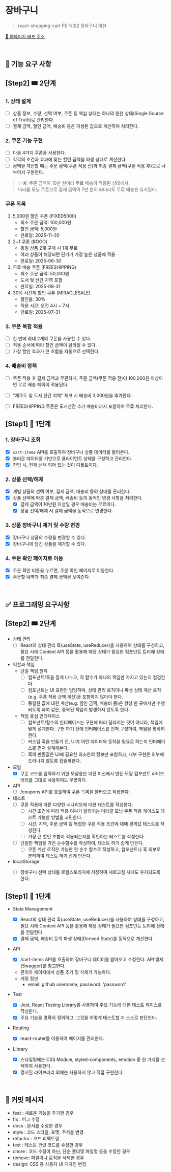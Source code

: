 # 장바구니

> react-shopping-cart
> FE 레벨2 장바구니 미션

[🔗 웹페이지 배포 주소](https://shinjungoh.github.io/react-shopping-cart/)

<br>

## 🎯 기능 요구 사항

## [Step2] 🎟️ 2단계

### 1. 상태 설계

- [ ] 상품 정보, 수량, 선택 여부, 쿠폰 등 핵심 상태는 하나의 원천 상태(Single Source of Truth)로 관리한다.
- [ ] 결제 금액, 할인 금액, 배송비 등은 파생된 값으로 계산하여 처리한다.

### 2. 쿠폰 기능 구현

- [ ] 다음 4가지 쿠폰을 사용한다.
- [ ] 각각의 조건과 효과에 맞는 할인 금액을 파생 상태로 계산한다.
- [ ] 금액을 계산할 때는 주문 금액(쿠폰 적용 전)과 최종 결제 금액(쿠폰 적용 후)으로 나누어서 구분한다.

> 💡 예: 주문 금액이 10만 원이라 무료 배송이 적용된 상태에서,   
> 미라클 모닝 쿠폰으로 결제 금액이 7만 원이 되더라도 무료 배송은 유지된다.

### 쿠폰 목록

1. 5,000원 할인 쿠폰 (FIXED5000)
    - 최소 주문 금액: 100,000원
    - 할인 금액: 5,000원
    - 만료일: 2025-11-30
2. 2+1 쿠폰 (BOGO)
    - 동일 상품 2개 구매 시 1개 무료
    - 여러 상품이 해당되면 단가가 가장 높은 상품에 적용
    - 만료일: 2025-06-30
3. 무료 배송 쿠폰 (FREESHIPPING)
    - 최소 주문 금액: 50,000원
    - 도서 및 산간 지역 포함
    - 만료일: 2025-08-31
4. 30% 시간제 할인 쿠폰 (MIRACLESALE)
    - 할인율: 30%
    - 적용 시간: 오전 4시 ~ 7시
    - 만료일: 2025-07-31


### 3. 쿠폰 복합 적용

- [ ] 한 번에 최대 2개의 쿠폰을 사용할 수 있다.
- [ ] 적용 순서에 따라 할인 금액이 달라질 수 있다.
- [ ] 가장 할인 효과가 큰 조합을 자동으로 선택한다.

### 4. 배송비 정책

- [ ] 쿠폰 적용 후 결제 금액과 무관하게, 주문 금액(쿠폰 적용 전)이 100,000원 이상이면 무료 배송 혜택이 적용된다.
- [ ] "제주도 및 도서 산간 지역" 체크 시 배송비 3,000원을 추가한다.
- [ ] FREESHIPPING 쿠폰은 도서산간 추가 배송비까지 포함하여 무료 처리한다.


## [Step1] 🎨 1단계

### 1. 장바구니 조회

- [x] `cart-items` API를 호출하여 장바구니 상품 데이터를 불러온다.
- [x] 불러온 데이터를 기반으로 클라이언트 상태를 구성하고 관리한다.
- [x] 진입 시, 전체 선택 되어 있는 것이 디폴트이다.

### 2. 상품 선택/해제

- [x] 개별 상품의 선택 여부, 결제 금액, 배송비 등의 상태를 관리한다.
- [x] 상품 선택에 따른 결제 금액, 배송비 등의 동적인 변경 사항을 처리한다.
    - [x] 결제 금액이 10만원 이상일 경우 배송비는 무료이다.
    - [x] 상품 선택/해제 시 결제 금액을 동적으로 변경한다.

### 3. 상품 장바구니 제거 및 수량 변경

- [x] 장바구니 상품의 수량을 변경할 수 있다.
- [x] 장바구니에 담긴 상품을 제거할 수 있다.

### 4. 주문 확인 페이지로 이동

- [x] 주문 확인 버튼을 누르면, 주문 확인 페이지로 이동한다.
- [x] 주문할 내역과 최종 결제 금액을 보여준다.

<br>

## ✅ 프로그래밍 요구사항

## [Step2] 🎟️ 2단계

- 상태 관리
    - [ ] React의 상태 관리 훅(useState, useReducer)을 사용하여 상태를 구성하고, 필요 시에 Context API 등을 활용해 해당 상태가 필요한 컴포넌트 트리에 상태를 전달한다.

- 역할과 책임
    - 단일 책임 원칙
        - [ ] 컴포넌트/훅을 잘게 나누고, 각 함수가 하나의 책임만 가지고 있는지 점검한다.
        - [ ] 컴포넌트는 UI 표현만 담당하며, 상태 관리 로직이나 파생 상태 계산 로직(e.g. 쿠폰 적용 금액 계산)을 포함하지 않아야 한다.
        - [ ] 동일한 값에 대한 계산(e.g. 할인 금액, 배송비 등)은 항상 한 곳에서만 수행되도록 하여 같은, 중복된 책임이 발생하지 않도록 한다.
    - 책임 중심 인터페이스
        - [ ] 컴포넌트/함수의 인터페이스는 구현에 따라 달라지는 것이 아니라, 책임에 맞게 설계한다. 구현 하기 전에 인터페이스를 먼저 구성하여, 책임을 명확히 한다.
        - [ ] 커스텀 훅을 만들기 전, UI가 어떤 데이터와 동작을 필요로 하는지 인터페이스를 먼저 설계해본다.
        - [ ] 훅의 반환값은 UI에 필요한 최소한의 정보만 포함하고, 내부 구현은 외부에 드러나지 않도록 캡슐화한다.

- 모달
    - [x] 쿠폰 코드를 입력하기 위한 모달창은 이전 미션에서 만든 모달 컴포넌트 라이브러리를 그대로 사용하여도 무방하다.

- API
    - [ ] /coupons API를 호출하여 쿠폰 목록을 불러오고 적용한다.

- 테스트
    - [ ] 쿠폰 적용에 따른 다양한 시나리오에 대한 테스트를 작성한다.
        - [ ] 시간 조건에 따라 적용 여부가 달라지는 미라클 모닝 쿠폰 적용 케이스도 테스트 가능한 방법을 고민한다.
        - [ ] 시간, 지역, 주문 금액 등 복잡한 쿠폰 적용 조건에 대해 경계값 테스트를 작성한다.
        - [ ] 가장 큰 할인 조합이 적용되는지를 확인하는 테스트를 작성한다.
    - [ ] 단일한 책임을 가진 순수함수를 작성하여, 테스트 하기 쉽게 만든다.
        - [ ] 쿠폰 계산 로직은 가능한 한 순수 함수로 작성하고, 컴포넌트나 훅 외부로 분리하여 테스트 하기 쉽게 만든다.

- localStorage
    - [ ] 장바구니 선택 상태를 로컬스토리지에 저장하여 새로고침 시에도 유지되도록 한다.


## [Step1] 🎨 1단계

- State Management
    - [x] React의 상태 관리 훅(useState, useReducer)을 사용하여 상태를 구성하고, 필요 시에 Context API 등을 활용해 해당 상태가 필요한 컴포넌트 트리에 상태를 전달한다.
    - [x] 결제 금액, 배송비 등의 파생 상태(Derived State)를 동적으로 계산한다.

- API
    - [x] /cart-items API를 호출하여 장바구니 데이터를 받아오고 수정한다. API 명세(Swagger)를 참고한다.
    - 관리자 페이지에서 상품 추가 및 삭제가 가능하다.
    - 계정 정보
        - email: github username, password: 'password'

- Test
    - [x] Jest, React Testing Library를 사용하여 주요 기능에 대한 테스트 케이스를 작성한다.
    - [x] 주요 기능을 명확히 정의하고, 그것을 어떻게 테스트할 지 스스로 판단한다.

- Routing
    - [x] react-router를 이용하여 페이지를 관리한다.

- Library
    - [x] 스타일링에는 CSS Module, styled-components, emotion 중 한 가지를 선택하여 사용한다.
    - [x] 명시된 라이브러리 외에는 사용하지 않고 직접 구현한다.

<br>

## 📝 커밋 메시지

- feat : 새로운 기능을 추가한 경우
- fix : 버그 수정
- docs : 문서를 수정한 경우
- style : 코드 스타일, 포멧, 주석을 변경
- refactor : 코드 리팩토링
- test : 테스트 관련 코드를 수정한 경우
- chore : 코드 수정이 아닌, 단순 폴더명 파일명 등을 수정한 경우
- remove: 파일이나 로직을 삭제한 경우
- design: CSS 등 사용자 UI 디자인 변경

